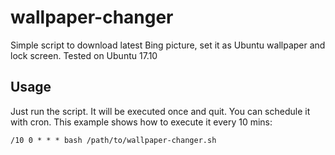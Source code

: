 # wallpaper-changer
Simple script to download latest Bing picture, set it as Ubuntu wallpaper and
lock screen. Tested on Ubuntu 17.10

## Usage
Just run the script. It will be executed once and quit. You can schedule it with
cron. This example shows how to execute it every 10 mins:

```
/10 0 * * * bash /path/to/wallpaper-changer.sh
```

